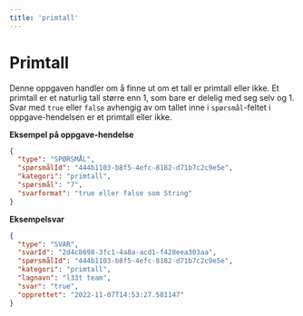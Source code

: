 ```yaml
---
title: 'primtall'
---
```


# Primtall

Denne oppgaven handler om å finne ut om et tall er primtall eller ikke.
Et primtall er et naturlig tall større enn 1, som bare er delelig med seg selv og 1.
Svar med `true` eller `false` avhengig av om tallet inne i `spørsmål`-feltet i oppgave-hendelsen er et primtall eller ikke.

**Eksempel på oppgave-hendelse**

```json
{
  "type": "SPØRSMÅL",
  "spørsmålId": "444b1103-b8f5-4efc-8182-d71b7c2c9e5e",
  "kategori": "primtall",
  "spørsmål": "7",
  "svarformat": "true eller false som String"
}
```

**Eksempelsvar**

```json
{
  "type": "SVAR",
  "svarId": "2d4c8698-3fc1-4a8a-acd1-f428eea303aa",
  "spørsmålId": "444b1103-b8f5-4efc-8182-d71b7c2c9e5e",
  "kategori": "primtall",
  "lagnavn": "l33t team",
  "svar": "true",
  "opprettet": "2022-11-07T14:53:27.581147"
}
```
